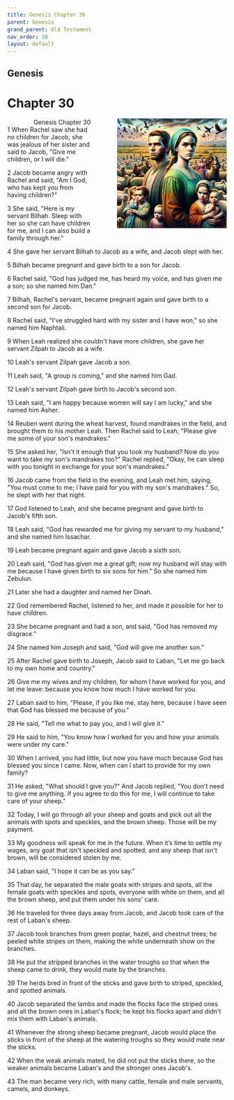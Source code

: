 ```yaml
---
title: Genesis Chapter 30
parent: Genesis
grand_parent: Old Testament
nav_order: 30
layout: default
---
```


## Genesis

# Chapter 30

<div style="clear: both; text-align: right;">
    <div style="max-width: 50%; height: auto; float: right; margin: 0 0 10px 10px; padding-left: 10%;">
        <img src="/assets/Image/Genesis/500/30.jpg" alt="Genesis Chapter 30" class="chapter-image">
    </div>
    <figcaption style="font-size: 14px; text-align: right;">Genesis Chapter 30</figcaption>
</div>
1 When Rachel saw she had no children for Jacob, she was jealous of her sister and said to Jacob, "Give me children, or I will die."

2 Jacob became angry with Rachel and said, "Am I God, who has kept you from having children?"

3 She said, "Here is my servant Bilhah. Sleep with her so she can have children for me, and I can also build a family through her."

4 She gave her servant Bilhah to Jacob as a wife, and Jacob slept with her.

5 Bilhah became pregnant and gave birth to a son for Jacob.

6 Rachel said, "God has judged me, has heard my voice, and has given me a son; so she named him Dan."

7 Bilhah, Rachel's servant, became pregnant again and gave birth to a second son for Jacob.

8 Rachel said, "I've struggled hard with my sister and I have won," so she named him Naphtali.

9 When Leah realized she couldn't have more children, she gave her servant Zilpah to Jacob as a wife.

10 Leah's servant Zilpah gave Jacob a son.

11 Leah said, "A group is coming," and she named him Gad.

12 Leah's servant Zilpah gave birth to Jacob's second son.

13 Leah said, "I am happy because women will say I am lucky," and she named him Asher.

14 Reuben went during the wheat harvest, found mandrakes in the field, and brought them to his mother Leah. Then Rachel said to Leah, "Please give me some of your son's mandrakes."

15 She asked her, "Isn't it enough that you took my husband? Now do you want to take my son's mandrakes too?" Rachel replied, "Okay, he can sleep with you tonight in exchange for your son's mandrakes."

16 Jacob came from the field in the evening, and Leah met him, saying, "You must come to me; I have paid for you with my son's mandrakes." So, he slept with her that night.

17 God listened to Leah, and she became pregnant and gave birth to Jacob's fifth son.

18 Leah said, "God has rewarded me for giving my servant to my husband," and she named him Issachar.

19 Leah became pregnant again and gave Jacob a sixth son.

20 Leah said, "God has given me a great gift; now my husband will stay with me because I have given birth to six sons for him." So she named him Zebulun.

21 Later she had a daughter and named her Dinah.

22 God remembered Rachel, listened to her, and made it possible for her to have children.

23 She became pregnant and had a son, and said, "God has removed my disgrace."

24 She named him Joseph and said, "God will give me another son."

25 After Rachel gave birth to Joseph, Jacob said to Laban, "Let me go back to my own home and country."

26 Give me my wives and my children, for whom I have worked for you, and let me leave: because you know how much I have worked for you.

27 Laban said to him, "Please, if you like me, stay here, because I have seen that God has blessed me because of you."

28 He said, "Tell me what to pay you, and I will give it."

29 He said to him, "You know how I worked for you and how your animals were under my care."

30 When I arrived, you had little, but now you have much because God has blessed you since I came. Now, when can I start to provide for my own family?

31 He asked, "What should I give you?" And Jacob replied, "You don't need to give me anything. If you agree to do this for me, I will continue to take care of your sheep."

32 Today, I will go through all your sheep and goats and pick out all the animals with spots and speckles, and the brown sheep. Those will be my payment.

33 My goodness will speak for me in the future. When it’s time to settle my wages, any goat that isn't speckled and spotted, and any sheep that isn't brown, will be considered stolen by me.

34 Laban said, "I hope it can be as you say."

35 That day, he separated the male goats with stripes and spots, all the female goats with speckles and spots, everyone with white on them, and all the brown sheep, and put them under his sons' care.

36 He traveled for three days away from Jacob, and Jacob took care of the rest of Laban's sheep.

37 Jacob took branches from green poplar, hazel, and chestnut trees; he peeled white stripes on them, making the white underneath show on the branches.

38 He put the stripped branches in the water troughs so that when the sheep came to drink, they would mate by the branches.

39 The herds bred in front of the sticks and gave birth to striped, speckled, and spotted animals.

40 Jacob separated the lambs and made the flocks face the striped ones and all the brown ones in Laban's flock; he kept his flocks apart and didn't mix them with Laban's animals.

41 Whenever the strong sheep became pregnant, Jacob would place the sticks in front of the sheep at the watering troughs so they would mate near the sticks.

42 When the weak animals mated, he did not put the sticks there, so the weaker animals became Laban's and the stronger ones Jacob's.

43 The man became very rich, with many cattle, female and male servants, camels, and donkeys.


